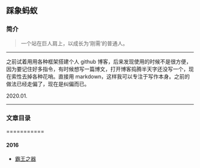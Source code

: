## 踩象蚂蚁

### 简介

> 一个站在巨人肩上，以成长为‘刚需’的普通人。

---

之前试着用用各种框架搭建个人 github 博客，后来发现使用的时候不是很方便，因为要记住好多指令，有时候想写一篇博文，打开博客捣腾半天字还没写一个，现在索性去掉各种花哨。直接用 markdown，这样我可以专注于写作本身。之前的做法已经走偏了，现在是纠偏而已。

2020.01.

---

### 文章目录
===========

#### 2016

* [霸王之器](\2016\霸王之器.md)